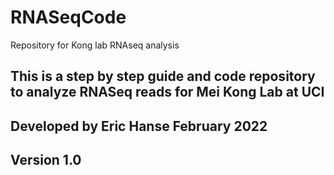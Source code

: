 # RNASeqCode
Repository for Kong lab RNAseq analysis
## This is a step by step guide and code repository to analyze RNASeq reads for Mei Kong Lab at UCI
## Developed by Eric Hanse February 2022
## Version 1.0
##
##

